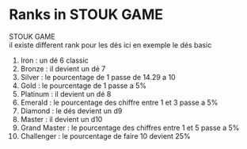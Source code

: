 # Ranks in STOUK GAME

STOUK GAME  
il existe different rank pour les dés ici en exemple le dés basic

1. Iron : un dé 6 classic
2. Bronze : il devient un dé 7
3. Silver : le pourcentage de 1 passe de 14.29 a 10 
4. Gold : le pourcentage de 1 passe a 5%
5. Platinum : il devient un dé 8
6. Emerald : le pourcentage des chiffre entre 1 et 3 passe a 5%
7. Diamond : le dés devient un d9
8. Master : il devient un d10
9. Grand Master : le pourcentage des chiffres entre 1 et 5 passe a 5%
10. Challenger : le pourcentage de faire 10 devient 25%



